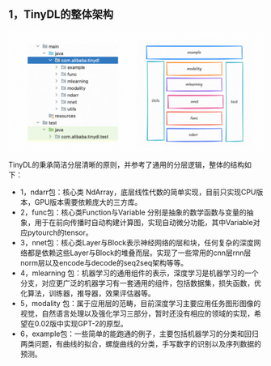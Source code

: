 ## 1，TinyDL的整体架构
![img.png](img.png)

TinyDL的秉承简洁分层清晰的原则，并参考了通用的分层逻辑，整体的结构如下：
* 1，ndarr包：核心类 NdArray，底层线性代数的简单实现，目前只实现CPU版本，GPU版本需要依赖庞大的三方库。
* 2，func包：核心类Function与Variable 分别是抽象的数学函数与变量的抽象，用于在前向传播时自动构建计算图，实现自动微分功能，其中Variable对应pytourch的tensor。
* 3，nnet包：核心类Layer与Block表示神经网络的层和块，任何复杂的深度网络都是依赖这些Layer与Block的堆叠而层。实现了一些常用的cnn层rnn层norm层以及encode与decode的seq2seq架构等等。
* 4，mlearning 包：机器学习的通用组件的表示，深度学习是机器学习的一个分支，对应更广泛的机器学习有一套通用的组件，包括数据集，损失函数，优化算法，训练器，推导器，效果评估器等。
* 5，modality 包：属于应用层的范畴，目前深度学习主要应用任务图形图像的视觉，自然语言处理以及强化学习三部分，暂时还没有相应的领域的实现，希望在0.02版中实现GPT-2的原型。
* 6，example包：一些简单的能跑通的例子，主要包括机器学习的分类和回归两类问题，有曲线的拟合，螺旋曲线的分类，手写数字的识别以及序列数据的预测。